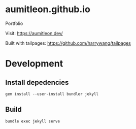 # aumitleon.github.io
Portfolio

Visit: https://aumitleon.dev/

Built with tailpages: https://github.com/harrywang/tailpages 

# Development

## Install depedencies
```
gem install --user-install bundler jekyll
```

## Build
```
bundle exec jekyll serve
```
